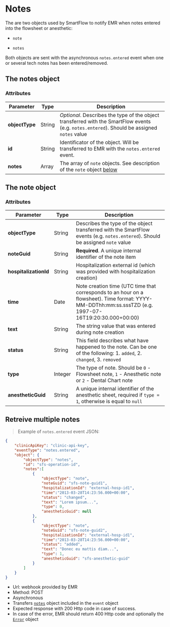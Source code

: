 # Notes

The are two objects used by SmartFlow to notify EMR when notes entered into the flowsheet or anesthetic:

* `note`

* `notes`

Both objects are sent with the asynchronous `notes.entered` event when one or several tech notes has been entered/removed.

## The notes object

### Attributes

Parameter | Type | Description
---------- | ------- | -------
**objectType** | String | *Optional*. Describes the type of the object transferred with the SmartFlow events (e.g. `notes.entered`). Should be assigned `notes` value
**id** | String | Identificator of the object. Will be transferred to EMR with the `notes.entered` event.
**notes** | Array | The array of `note` objects. See description of the `note` object [below](#the-note-object)


## The note object

### Attributes

Parameter | Type | Description
---------- | ------- | -------
**objectType** | String | Describes the type of the object transferred with the SmartFlow events (e.g. `notes.entered`). Should be assigned `note` value
**noteGuid** | String | **Required**. A unique internal identifier of the note item
**hospitalizationId** | String | Hospitalization external id (which was provided with hospitalization creation)
**time** | Date | Note creation time (UTC time that corresponds to an hour on a flowsheet). Time format: YYYY-MM-DDThh:mm:ss.sssTZD (e.g. 1997-07-16T19:20:30.000+00:00)
**text** | String | The string value that was entered during note creation
**status** | String | This field describes what have happened to the note. Can be one of the following: 1. `added`, 2. `changed`, 3. `removed`
**type** | Integer | The type of note. Should be `0` - Flowsheet note, `1` - Anesthetic note or `2` - Dental Chart note
**anestheticGuid** | String | A unique internal identifier of the anesthetic sheet, required if `type = 1`, otherwise is equal to `null`

## Retreive multiple notes

> Example of `notes.entered` event JSON:

```json
{
    "clinicApiKey": "clinic-api-key",
    "eventType": "notes.entered",
    "object": {
	    "objectType": "notes",
		"id": "sfs-operation-id",
		"notes":[
	        {
	            "objectType": "note",
	            "noteGuid": "sfs-note-guid1",
	            "hospitalizationId": "external-hosp-id1",
	            "time":"2013-03-28T14:23:56.000+00:00",
	            "status": "changed",
	            "text": "Lorem ipsum...",
                "type": 0,
                "anestheticGuid": null
	        },
	        {
	            "objectType": "note",
	            "noteGuid": "sfs-note-guid2",
	            "hospitalizationId": "external-hosp-id1",
	            "time":"2013-03-28T14:23:56.000+00:00",
	            "status": "added",
	            "text": "Donec eu mattis diam...",
                "type": 1,
                "anestheticGuid": "sfs-anesthetic-guid"
	        }		
		]
	}
}
```

* Url: webhook provided by EMR
* Method: POST
* Asynchronous 
* Transfers [`notes`](#the-notes-object) object included in the `event` object
* Expected response with 200 Http code in case of success.
* In case of the error, EMR should return 400 Http code and optionally the [`Error`](#the-error-object) object
